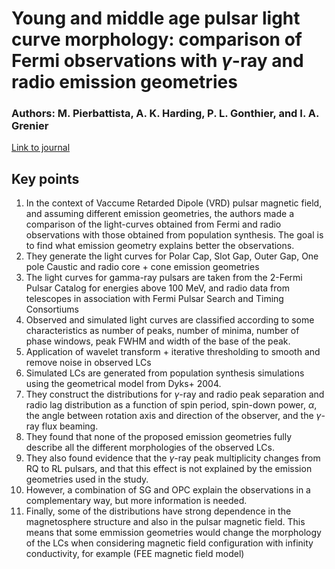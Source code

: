 # Young and middle age pulsar light curve morphology: comparison of Fermi observations with $\gamma$-ray and radio emission geometries

### Authors: M. Pierbattista, A. K. Harding, P. L. Gonthier, and I. A. Grenier

[Link to journal](https://www.aanda.org/articles/aa/full_html/2016/04/aa27821-15/aa27821-15.html)

## Key points

1. In the context of Vaccume Retarded Dipole (VRD) pulsar magnetic field, and assuming different emission geometries, the authors made a comparison of the light-curves obtained from Fermi and radio observations with those obtained from population synthesis. The goal is to find what emission geometry explains better the observations.
2. They generate the light curves for Polar Cap, Slot Gap, Outer Gap, One pole Caustic and radio core + cone emission geometries
3. The light curves for gamma-ray pulsars are taken from the 2-Fermi Pulsar Catalog for energies above 100 MeV, and radio data from telescopes in association with Fermi Pulsar Search and Timing Consortiums
4. Observed and simulated light curves are classified according to some characteristics as number of peaks, number of minima, number of phase windows, peak FWHM and width of the base of the peak.
5. Application of wavelet transform + iterative thresholding to smooth and remove noise in observed LCs
6. Simulated LCs are generated from population synthesis simulations using the geometrical model from Dyks+ 2004.
7. They construct the distributions for $\gamma$-ray and radio peak separation and radio lag distribution as a function of spin period, spin-down power, $\alpha$, the angle between rotation axis and direction of the observer, and the $\gamma$-ray flux beaming.
8. They found that none of the proposed emission geometries fully describe all the different morphologies of the observed LCs.
9. They also found evidence that the $\gamma$-ray peak multiplicity changes from RQ to RL pulsars, and that this effect is not explained by the emission geometries used in the study.
10. However, a combination of SG and OPC explain the observations in a complementary way, but more information is needed.
11. Finally, some of the distributions have strong dependence in the magnetosphere structure and also in the pulsar magnetic field. This means that some emmission geometries would change the morphology of the LCs when considering magnetic field configuration with infinity conductivity, for example (FEE magnetic field model)
